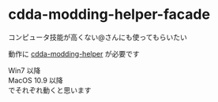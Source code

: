 
# cdda-modding-helper-facade  
コンピュータ技能が高くない@さんにも使ってもらいたい  

動作に
[cdda-modding-helper](https://github.com/YueKaburagi/cdda-modding-helper)
が必要です  

Win7 以降  
MacOS 10.9 以降  
でそれぞれ動くと思います  


